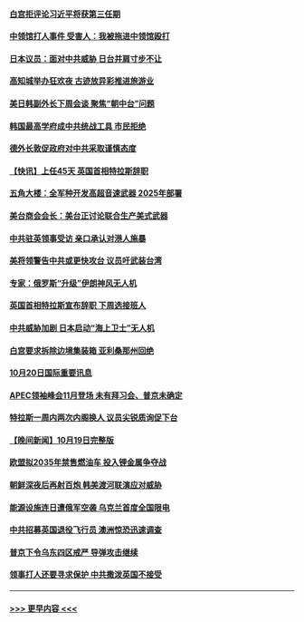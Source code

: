 #### [白宫拒评论习近平将获第三任期](../pages/prog202/a103556015.md?t=10210450) 
#### [中领馆打人事件 受害人：我被拖进中领馆殴打](../pages/prog202/a103556031.md?t=10210450) 
#### [日本议员：面对中共威胁 日台并肩寸步不让](../pages/prog202/a103556039.md?t=10210450) 
#### [高知城举办狂欢夜 古迹放异彩推进旅游业](../pages/prog202/a103556041.md?t=10210450) 
#### [美日韩副外长下周会谈 聚焦“朝中台”问题](../pages/prog202/a103555997.md?t=10210450) 
#### [韩国最高学府成中共统战工具 市民拒绝](../pages/prog202/a103556027.md?t=10210450) 
#### [德外长敦促政府对中共采取谨慎态度](../pages/prog202/a103556005.md?t=10210450) 
#### [【快讯】上任45天 英国首相特拉斯辞职](../pages/prog202/a103556023.md?t=10210450) 
#### [五角大楼：全军种开发高超音速武器 2025年部署](../pages/prog202/a103555882.md?t=10210450) 
#### [美台商会会长：美台正讨论联合生产美式武器](../pages/prog202/a103555855.md?t=10210450) 
#### [中共驻英领事受访 亲口承认对港人施暴](../pages/prog202/a103555838.md?t=10210450) 
#### [美将领警告中共或更快攻台 议员吁武装台湾](../pages/prog202/a103555836.md?t=10210450) 
#### [专家：俄罗斯“升级”伊朗神风无人机](../pages/prog202/a103555746.md?t=10210450) 
#### [英国首相特拉斯宣布辞职 下周选接班人](../pages/prog202/a103555829.md?t=10210450) 
#### [中共威胁加剧 日本启动“海上卫士”无人机](../pages/prog202/a103555737.md?t=10210450) 
#### [白宫要求拆除边境集装箱 亚利桑那州回绝](../pages/prog202/a103555754.md?t=10210450) 
#### [10月20日国际重要讯息](../pages/prog202/a103555715.md?t=10210450) 
#### [APEC领袖峰会11月登场 未有拜习会、普京未确定](../pages/prog202/a103555636.md?t=10210450) 
#### [特拉斯一周内两次内阁换人 议员尖锐质询促下台](../pages/prog202/a103555601.md?t=10210450) 
#### [【晚间新闻】10月19日完整版](../pages/prog202/a103555471.md?t=10210450) 
#### [欧盟拟2035年禁售燃油车 投入锂金属争夺战](../pages/prog202/a103555529.md?t=10210450) 
#### [朝鲜深夜后再射百炮 韩美渡河联演应对威胁](../pages/prog202/a103555476.md?t=10210450) 
#### [能源设施连日遭俄军空袭 乌克兰首度全国限电](../pages/prog202/a103555473.md?t=10210450) 
#### [中共招募英国退役飞行员 澳洲惊恐迅速调查](../pages/prog202/a103555329.md?t=10210450) 
#### [普京下令乌东四区戒严 导弹攻击继续](../pages/prog202/a103555354.md?t=10210450) 
#### [领事打人还要寻求保护 中共撒泼英国不接受](../pages/prog202/a103555336.md?t=10210450) 

----
#### [ >>> 更早内容 <<< ](../indexes/prog202-earlier.md)
